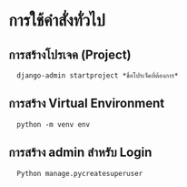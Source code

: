 # การใช้คำสั่งทั่วไป

## การสร้างโปรเจค (Project)
      django-admin startproject *ขื่อโปรเจ็คที่ต้องการ*

## การสร้าง Virtual Environment
      python -m venv env

## การสร้าง admin สำหรับ Login
      Python manage.pycreatesuperuser
 
